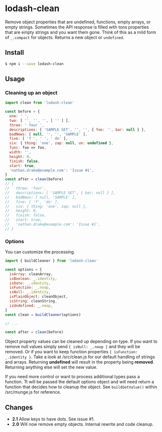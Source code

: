 # lodash-clean

Remove object properties that are undefined, functions, empty arrays, or empty strings.
Sometimes the API response is filled with tons properties that are empty strings and you want them gone.
Think of this as a mild form of `_.compact` for objects. Returns a new object or `undefined`.

## Install

```bash
$ npm i --save lodash-clean
```

## Usage

### Cleaning up an object

```javascript
import clean from 'lodash-clean'

const before = {
  one: ' ',
  two: [ '', '', '', [ '' ] ],
  three: ' four ',
  descriptions: [ 'SAMPLE SET', '', '', { foo: '', bar: null } ],
  badNews: [ null, '', '', 'SAMPLE' ],
  five: [ 'f ', ' ', ' do' ],
  six: { thing: 'one', zap: null, un: undefined },
  func: foo => foo,
  width: '',
  height: 0,
  finish: false,
  start: true,
  'nathan.drake@example.com': 'Issue #1',
}
const after = clean(before)
// {
//   three: 'four',
//   descriptions: [ 'SAMPLE SET', { bar: null } ],
//   badNews: [ null, 'SAMPLE' ],
//   five: [ 'f', 'do' ],
//   six: { thing: 'one', zap: null },
//   height: 0,
//   finish: false,
//   start: true,
//   'nathan.drake@example.com': 'Issue #1',
// }
```

### Options

You can customize the processing.

```javascript
import { buildCleaner } from 'lodash-clean'

const options = {
  isArray: cleanArray,
  isBoolean: _.identity,
  isDate: _.identity,
  isFunction: _.noop,
  isNull: _.identity,
  isPlainObject: cleanObject,
  isString: cleanString,
  isUndefined: _.noop,
}
const clean = buildCleaner(options)

// ...

const after = clean(before)
```

Object property values can be cleaned up depending on type. If you want to remove null values simply send `{ isNull: _.noop }` and they will be removed. Or if you want to keep function properties `{ isFunction: _.identity }`. Take a look at /src/clean.js for our default handling of strings and arrays. Returning **undefined** will result in the property being **removed**. Returning anything else will set the new value.

If you need more control or want to process additional types pass a function. Tt will be passed the default options object and will need return a function that decides how to cleanup the object. See `buildGetValue()` within /src/munge.js for reference.

## Changes

* **2.1** Allow keys to have dots. See issue #1.
* **2.0** Will now remove empty objects. Internal rewrite and code cleanup.
